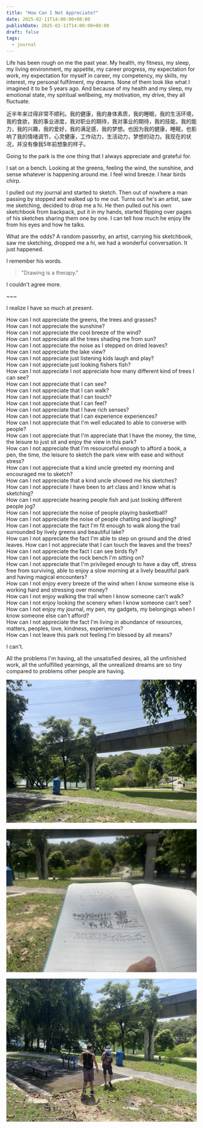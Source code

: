 ```yaml
---
title: "How Can I Not Appreciate?"
date: 2025-02-11T14:00:00+08:00
publishDate: 2025-02-11T14:00:00+08:00
draft: false
tags:
  - journal
---
```


Life has been rough on me the past year. My health, my fitness, my sleep, my living environment, my appetite, my career progress, my expectation for work, my expectation for myself in career, my competency, my skills, my interest, my personal fulfilment, my dreams. None of them look like what I imagined it to be 5 years ago. And because of my health and my sleep, my emotional state, my spiritual wellbeing, my motivation, my drive, they all fluctuate. 


近半年来过得非常不顺利。我的健康，我的身体素质，我的睡眠，我的生活环境，我的食欲，我的事业进度，我对职业的期待，我对事业的期待，我的技能，我的能力，我的兴趣，我的爱好，我的满足感，我的梦想。也因为我的健康，睡眠，也影响了我的情绪调节，心灵健康，工作动力，生活动力，梦想的动力。我现在的状况，并没有像我5年前想象的样子。


Going to the park is the one thing that I always appreciate and grateful for.

I sat on a bench. Looking at the greens, feeling the wind, the sunshine, and sense whatever is happening around me.
I feel wind breeze. 
I hear birds chirp.

I pulled out my journal and started to sketch. Then out of nowhere a man passing by stopped and walked up to me out. Turns out he's an artist, saw me sketching, decided to drop me a hi. He then pulled out his own sketchbook from backpack, put it in my hands, started flipping over pages of his sketches sharing them one by one. I can tell how much he enjoy life from his eyes and how he talks. 

What are the odds? A random passerby, an artist, carrying his sketchbook, saw me sketching, dropped me a hi, we had a wonderful conversation. It just happened.

I remember his words. 

> "Drawing is a therapy."

I couldn't agree more. 

\~~~

I realize I have so much at present.

How can I not appreciate the greens, the trees and grasses?</br>
How can I not appreciate the sunshine?</br>
How can I not appreciate the cool breeze of the wind?</br>
How can I not appreciate all the trees shading me from sun?</br>
How can I not appreciate the noise as I stepped on dried leaves?</br>
How can I not appreciate the lake view?</br> 
How can I not appreciate just listening kids laugh and play?</br>
How can I not appreciate just looking fishers fish?</br>
How can I not appreciate I not appreciate how many different kind of trees I can see?</br>
How can I not appreciate that I can see?</br>
How can I not appreciate that I can walk?</br>
How can I not appreciate that I can touch?</br>
How can I not appreciate that I can feel?</br>
How can I not appreciate that I have rich senses?</br>
How can I not appreciate that I can experience experiences?</br>
How can I not appreciate that I'm well educated to able to converse with people?</br>
How can I not appreciate that I'm appreciate that I have the money, the time, the leisure to just sit and enjoy the view in this park?</br>
How can I not appreciate that I'm resourceful enough to afford a book, a pen, the time, the leisure to sketch the park view with ease and without stress?</br>
How can I not appreciate that a kind uncle greeted my morning and encouraged me to sketch?</br>
How can I not appreciate that a kind uncle showed me his sketches?</br>
How can I not appreciate I have been to art class and I know what is sketching?</br>
How can I not appreciate hearing people fish and just looking different people jog?</br>
How can I not appreciate the noise of people playing basketball?</br>
How can I not appreciate the noise of people chatting and laughing?</br>
How can I not appreciate the fact I'm fit enough to walk along the trail surrounded by lively greens and beautiful lake?</br>
How can I not appreciate the fact I'm able to step on ground and the dried leaves.
How can I not appreciate that I can touch the leaves and the trees?</br>
How can I not appreciate the fact I can see birds fly?</br>
How can I not appreciate the rock bench I'm sitting on?</br>
How can I not appreciate that I'm privileged enough to have a day off, stress free from surviving, able to enjoy a slow morning at a lively beautiful park and having magical encounters?</br>
How can I not enjoy every breeze of the wind when I know someone else is working hard and stressing over money?</br>
How can I not enjoy walking the trail when I know someone can't walk?</br>
How can I not enjoy looking the scenery when I know someone can't see?</br>
How can I not enjoy my journal, my pen, my gadgets, my belongings when I know someone else can't afford?</br>
How can I not appreciate the fact I'm living in abundance of resources, matters, peoples, love, kindness, experiences?</br>
How can I not leave this park not feeling I'm blessed by all means?</br>

I can't.

All the problems I'm having, all the unsatisfied desires, all the unfinished work, all the unfulfilled yearnings, all the unrealized dreams are so tiny compared to problems other people are having.


![Park](it-heals.jpeg "Park")

![My First Outdoor Sketch](my-first-outdoor-sketch.jpeg "My First Outdoor Sketch")

![Kind uncles](magical-encounter.jpeg "Kind uncle")